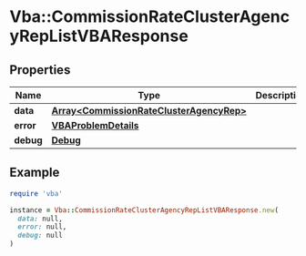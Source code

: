 # Vba::CommissionRateClusterAgencyRepListVBAResponse

## Properties

| Name | Type | Description | Notes |
| ---- | ---- | ----------- | ----- |
| **data** | [**Array&lt;CommissionRateClusterAgencyRep&gt;**](CommissionRateClusterAgencyRep.md) |  | [optional] |
| **error** | [**VBAProblemDetails**](VBAProblemDetails.md) |  | [optional] |
| **debug** | [**Debug**](Debug.md) |  | [optional] |

## Example

```ruby
require 'vba'

instance = Vba::CommissionRateClusterAgencyRepListVBAResponse.new(
  data: null,
  error: null,
  debug: null
)
```

